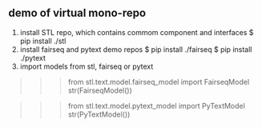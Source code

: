 ## demo of virtual mono-repo
1. install STL repo, which contains commom component and interfaces
$ pip install ./stl
2. install fairseq and pytext demo repos
$ pip install ./fairseq
$ pip install ./pytext
3. import models from stl, fairseq or pytext
>>> from stl.text.model.fairseq_model import FairseqModel
>>> str(FairseqModel())

>>> from stl.text.model.pytext_model import PyTextModel
>>> str(PyTextModel())

